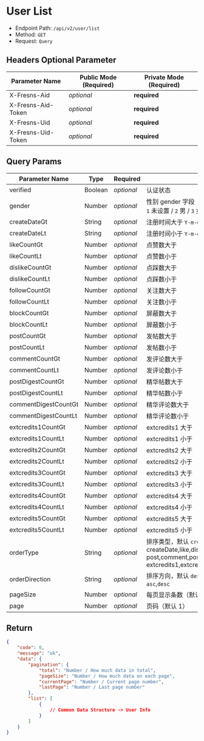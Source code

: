 # User List

- Endpoint Path: `/api/v2/user/list`
- Method: `GET`
- Request: `Query`

## Headers Optional Parameter

| Parameter Name | Public Mode (Required) | Private Mode (Required) |
| --- | --- | --- |
| X-Fresns-Aid | *optional* | **required** |
| X-Fresns-Aid-Token | *optional* | **required** |
| X-Fresns-Uid | *optional* | **required** |
| X-Fresns-Uid-Token | *optional* | **required** |

## Query Params

| Parameter Name | Type | Required | Description |
| --- | --- | --- | --- |
| verified | Boolean | *optional* | 认证状态 |
| gender | Number | *optional* | 性别 gender 字段<br>`1` 未设置 / `2` 男 / `3` 女 |
| createDateGt | String | *optional* | 注册时间大于 `Y-m-d` |
| createDateLt | String | *optional* | 注册时间小于 `Y-m-d` |
| likeCountGt | Number | *optional* | 点赞数大于 |
| likeCountLt | Number | *optional* | 点赞数小于 |
| dislikeCountGt | Number | *optional* | 点踩数大于 |
| dislikeCountLt | Number | *optional* | 点踩数小于 |
| followCountGt | Number | *optional* | 关注数大于 |
| followCountLt | Number | *optional* | 关注数小于 |
| blockCountGt | Number | *optional* | 屏蔽数大于 |
| blockCountLt | Number | *optional* | 屏蔽数小于 |
| postCountGt | Number | *optional* | 发帖数大于 |
| postCountLt | Number | *optional* | 发帖数小于 |
| commentCountGt | Number | *optional* | 发评论数大于 |
| commentCountLt | Number | *optional* | 发评论数小于 |
| postDigestCountGt | Number | *optional* | 精华帖数大于 |
| postDigestCountLt | Number | *optional* | 精华帖数小于 |
| commentDigestCountGt | Number | *optional* | 精华评论数大于 |
| commentDigestCountLt | Number | *optional* | 精华评论数小于 |
| extcredits1CountGt | Number | *optional* | extcredits1 大于 |
| extcredits1CountLt | Number | *optional* | extcredits1 小于 |
| extcredits2CountGt | Number | *optional* | extcredits2 大于 |
| extcredits2CountLt | Number | *optional* | extcredits2 小于 |
| extcredits3CountGt | Number | *optional* | extcredits3 大于 |
| extcredits3CountLt | Number | *optional* | extcredits3 小于 |
| extcredits4CountGt | Number | *optional* | extcredits4 大于 |
| extcredits4CountLt | Number | *optional* | extcredits4 小于 |
| extcredits5CountGt | Number | *optional* | extcredits5 大于 |
| extcredits5CountLt | Number | *optional* | extcredits5 小于 |
| orderType | String | *optional* | 排序类型，默认 `createDate`<br>createDate,like,dislike,follow,block<br>post,comment,postDigest,commentDigest<br>extcredits1,extcredits2,extcredits3,extcredits4,extcredits5 |
| orderDirection | String | *optional* | 排序方向，默认 `desc`<br>`asc`,`desc` |
| pageSize | Number | *optional* | 每页显示条数（默认 15 条） |
| page | Number | *optional* | 页码（默认 1） |

## Return

```json
{
    "code": 0,
    "message": "ok",
    "data": {
        "pagination": {
            "total": "Number / How much data in total",
            "pageSize": "Number / How much data on each page",
            "currentPage": "Number / Current page number",
            "lastPage": "Number / Last page number"
        },
        "list": [
            {
                // Common Data Structure -> User Info
            }
        ]
    }
}
```
